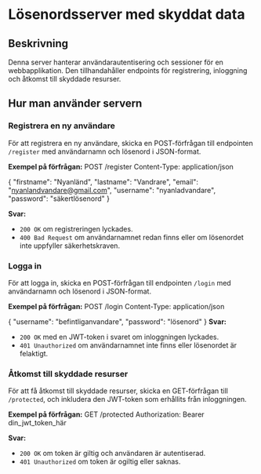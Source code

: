 # Lösenordsserver med skyddat data

## Beskrivning

Denna server hanterar användarautentisering och sessioner för en webbapplikation. Den tillhandahåller endpoints för registrering, inloggning och åtkomst till skyddade resurser.

## Hur man använder servern

### Registrera en ny användare

För att registrera en ny användare, skicka en POST-förfrågan till endpointen `/register` med användarnamn och lösenord i JSON-format.

**Exempel på förfrågan:**
POST /register
Content-Type: application/json

{
  "firstname": "Nyanländ",
  "lastname": "Vandrare",
  "email": "nyanlandvandare@gmail.com",
  "username": "nyanladvandare",
  "password": "säkertlösenord"
}

**Svar:**

- `200 OK` om registreringen lyckades.
- `400 Bad Request` om användarnamnet redan finns eller om lösenordet inte uppfyller säkerhetskraven.

### Logga in

För att logga in, skicka en POST-förfrågan till endpointen `/login` med användarnamn och lösenord i JSON-format.

**Exempel på förfrågan:**
POST /login
Content-Type: application/json

{
  "username": "befintliganvandare",
  "password": "lösenord"
}
**Svar:**

- `200 OK` med en JWT-token i svaret om inloggningen lyckades.
- `401 Unauthorized` om användarnamnet inte finns eller lösenordet är felaktigt.

### Åtkomst till skyddade resurser

För att få åtkomst till skyddade resurser, skicka en GET-förfrågan till `/protected`, och inkludera den JWT-token som erhållits från inloggningen.

**Exempel på förfrågan:**
GET /protected
Authorization: Bearer din_jwt_token_här

**Svar:**

- `200 OK` om token är giltig och användaren är autentiserad.
- `401 Unauthorized` om token är ogiltig eller saknas.
